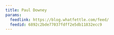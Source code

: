 ```yaml
---
title: Paul Downey
params:
  feedlink: https://blog.whatfettle.com/feed/
  feedid: 6892c2bde77037fdff2e5db11832ecc9
---
```

